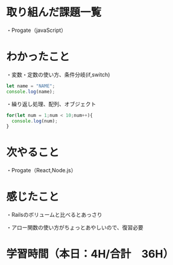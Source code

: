 # 取り組んだ課題一覧
・Progate（javaScript）

# わかったこと
・変数・定数の使い方、条件分岐(if,switch)

```Javascript:JavaScript.js
let name = "NAME";
console.log(name);
```

・繰り返し処理、配列、オブジェクト

```Javascript:JavaScript.js
for(let num = 1;num < 10;num++){
  console.log(num);
}
```

# 次やること
・Progate（React,Node.js）

# 感じたこと
・Railsのボリュームと比べるとあっさり

・アロー関数の使い方がちょっとあやしいので、復習必要

# 学習時間（本日：4H/合計　36H）
